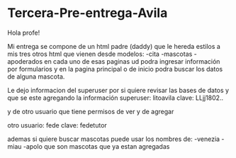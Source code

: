 # Tercera-Pre-entrega-Avila

Hola profe!

Mi entrega se compone de un html padre (daddy) que le hereda estilos
a mis tres otros html que vienen desde modelos:
-cita
-mascotas
-apoderados
en cada uno de esas paginas ud podra ingresar información por formularios
y en la pagina principal o de inicio podra buscar los datos de alguna mascota.

Le dejo informacion del superuser por si quiere revisar las bases de datos y que se este agregando la información
superuser: litoavila
clave: LLjj1802..

y de otro usuario que tiene permisos de ver y de agregar

otro usuario: fede
clave: fedetutor

ademas si quiere buscar mascotas puede usar los nombres de:
-venezia
-miau
-apolo
que son mascotas que ya estan agregadas